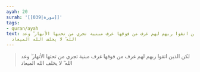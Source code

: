 ```yaml
---
ayah: 20
surah: '[[039|سورة]]'
tags:
- quran/ayah
text: لكن الذين اتقوا ربهم لهم غرف من فوقها غرف مبنية تجري من تحتها الأنهار ۖ وعد
  الله ۖ لا يخلف الله الميعاد
---
```

> لكن الذين اتقوا ربهم لهم غرف من فوقها غرف مبنية تجري من تحتها الأنهار ۖ وعد الله ۖ لا يخلف الله الميعاد
